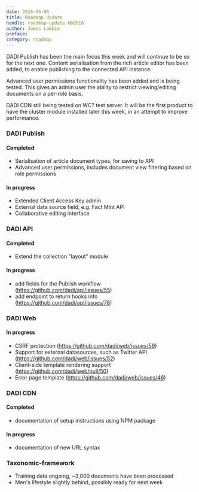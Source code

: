 ```yaml
---
date: 2016-06-06
title: Roadmap Update
handle: roadmap-update-060616
author: James Lambie
preface:  
category: roadmap
---
```


DADI Publish has been the main focus this week and will continue to be so for the next one. Content serialisation from the rich article editor has been added, to enable publishing to the connected API instance.

Advanced user permissions functionality has been added and is being tested. This gives an admin user the ability to restrict viewing/editing documents on a per-role basis.

DADI CDN still being tested on WC? test server. It will be the first product to
have the cluster module installed later this week, in an attempt to improve
performance.

### DADI Publish

#### Completed

* Serialisation of article document types, for saving to API
* Advanced user permissions, includes document view filtering based on role permissions

#### In progress

* Extended Client Access Key admin
* External data source field, e.g. Fact Mint API
* Collaborative editing interface

### DADI API

#### Completed

* Extend the collection "layout" module

#### In progress

* add fields for the Publish workflow (https://github.com/dadi/api/issues/55)
* add endpoint to return hooks info (https://github.com/dadi/api/issues/78)

### DADI Web

#### In progress

* CSRF protection (https://github.com/dadi/web/issues/59)
* Support for external datasources, such as Twitter API (https://github.com/dadi/web/issues/52)
* Client-side template rendering support (https://github.com/dadi/web/pull/50)
* Error page template (https://github.com/dadi/web/issues/46)

### DADI CDN

#### Completed

* documentation of setup instructions using NPM package

#### In progress

* documentation of new URL syntax

### Taxonomic-framework

* Training data ongoing, ~3,000 documents have been processed
* Men's lifestyle slightly behind, possibly ready for next week
